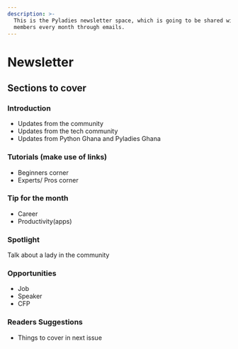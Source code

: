 ```yaml
---
description: >-
  This is the Pyladies newsletter space, which is going to be shared with
  members every month through emails.
---
```


# Newsletter

## Sections to cover

### Introduction

* Updates from the community
* Updates from the tech community
* Updates from Python Ghana and Pyladies Ghana

### Tutorials (make use of links)

* Beginners corner
* Experts/ Pros corner

### Tip for the month

* Career
* Productivity(apps)

### Spotlight

Talk about a lady in the community

### Opportunities

* Job
* Speaker
* CFP

### Readers Suggestions

* Things to cover in next issue
